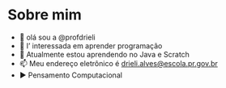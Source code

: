 # Sobre mim 
- 👋 olá sou a @profdrieli
- 👀 I’ interessada  em  aprender programação
- 🌱 Atualmente estou  aprendendo no Java e Scratch 
- 📫 Meu endereço eletrônico é drieli.alves@escola.pr.gov.br
-  ▶️  Pensamento Computacional 

<!---
profdrieli/profdrieli is a ✨ special ✨ repository because its `README.md` (this file) appears on your GitHub profile.
You can click the Preview link to take a look at your changes.
--->
